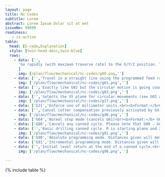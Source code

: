 ```yaml
---
layout: page
title: Nc Codes
subtitle: Lorem
abstract: Lorem Ipsum Dolar sit at met
issueNo: 99999
readiness:
   - is-active
table: 
  head: [G-code,Explanation]
  style: [twin-head-desc,twin-blue]
  rows:
    - data: ['',
      'Go rapidly (with maximum traverse rate) to the X/Y/Z position. This code is used for position and not for actual machining.<br><b>Format:</b> G00 [X#][Y#][Z#]<br><b>Example:</b> G00 Z100'
      ]
      img: [/plan/flow/mechanical/nc-codes/g00.png,'']
    - data: ['','Travel in a straight line using the programmed feed rate (F). This code is used for machining.<br><b>Format:</b> G01 [X#][Y#][Z#][F#]<br><b>Example:</b> G01 X2.5 Y4.1 F200']
      img: ['/plan/flow/mechanical/nc-codes/g01.png','']
    - data: ['','Exactly like G02 but the circular motion is going counterclockwise.<br><b>Format:</b> G03[X#][Y#][Z#][I#][J#][K#][R#][F#]<br><b>Example:</b> G03 X10 Y10 I10 J0 F200']
      img: ['/plan/flow/mechanical/nc-codes/g03.png','']
    - data: ['','Selects the XY plane for circular movements (see G02 and G03).<br><b>Format:</b> G17<br><b>Example:</b> G17']
      img: ['/plan/flow/mechanical/nc-codes/g17.png','']
    - data: ['G21','Enforce use of millimeter units.<br><b>Format:</b>G21<br><b>Example:</b> G21']
    - data: ['','Cancel cutter compensation previously activated by G41 or G42.<br><b>Format:</b> G40<br><b>Example:</b> G40']
      img: ['/plan/flow/mechanical/nc-codes/g40.png','']
    - data: ['G64','Normal stop mode (cancels G61)<br><b>Format:</b> G64<br><b>Example:</b> G64']
    - data: ['G80','Cancels any canned cycle. Please note that G00 – G03 also cancels canned cycles.<br><b>Format:</b> G80<b>Example:</b> G80']
    - data: ['','Basic drilling canned cycle. R is starting plane and Z is total depth. Please note that at the end of the cycle, the return position in Z is controlled by G98 and G99.<br><b>Format:</b> G81 [X#][Y#][Z#][R#]<br><b>Example:</b> G81 Z-6 R2']
      img: ['/plan/flow/mechanical/nc-codes/g81.png','']
    - data: ['G90','Absolute programming mode. Distances given will move the tool relative to an absolute zero.<br><b>Format:</b> G90<br><b>Example:</b> G90 G00 X10 Y10']
    - data: ['G91','Incremental programming mode. Distances given will move the tool relative to the current position of the tool.<br><b>Format:</b> G91<br><b>Example:</b> G91 G00 Z5']
    - data: ['','Initial level return at the end of a canned cycle.<br><b>Format:</b> G98<br><b>Example:</b> G81 G98  Z-7 R2']
      img: ['/plan/flow/mechanical/nc-codes/g98.png','']
    
---
```


{% include table %}
